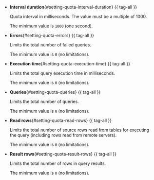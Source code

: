* **Interval duration**{#setting-quota-interval-duration} {{ tag-all }}

    Quota interval in milliseconds. The value must be a multiple of 1000.

    The minimum value is `1000` (one second).

* **Errors**{#setting-quota-errors} {{ tag-all }}

    Limits the total number of failed queries.

    The minimum value is `0` (no limitations).

* **Execution time**{#setting-quota-execution-time} {{ tag-all }}

    Limits the total query execution time in milliseconds.

    The minimum value is `0` (no limitations).

* **Queries**{#setting-quota-queries} {{ tag-all }}

    Limits the total number of queries.

    The minimum value is `0` (no limitations).

* **Read rows**{#setting-quota-read-rows} {{ tag-all }}

    Limits the total number of source rows read from tables for executing the query (including rows read from remote servers).

    The minimum value is `0` (no limitations).

* **Result rows**{#setting-quota-result-rows} {{ tag-all }}

    Limits the total number of rows in query results.

    The minimum value is `0` (no limitations).
